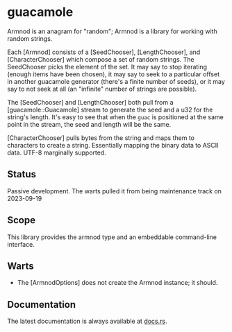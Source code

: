 guacamole
=========

Armnod is an anagram for "random"; Armnod is a library for working with random strings.

Each [Armnod] consists of a [SeedChooser], [LengthChooser], and [CharacterChooser] which
compose a set of random strings.  The SeedChooser picks the element of the set.  It may say to
stop iterating (enough items have been chosen), it may say to seek to a particular offset in
another guacamole generator (there's a finite number of seeds), or it may say to not seek at
all (an "infinite" number of strings are possible).

The [SeedChooser] and [LengthChooser] both pull from a [guacamole::Guacamole] stream to
generate the seed and a u32 for the string's length.  It's easy to see that when the `guac` is
positioned at the same point in the stream, the seed and length will be the same.

[CharacterChooser] pulls bytes from the string and maps them to characters to create a string.
Essentially mapping the binary data to ASCII data.  UTF-8 marginally supported.

Status
------

Passive development.  The warts pulled it from being maintenance track on 2023-09-19

Scope
-----

This library provides the armnod type and an embeddable command-line interface.

Warts
-----

- The [ArmnodOptions] does not create the Armnod instance; it should.

Documentation
-------------

The latest documentation is always available at [docs.rs](https://docs.rs/armnod/latest/armnod/).
